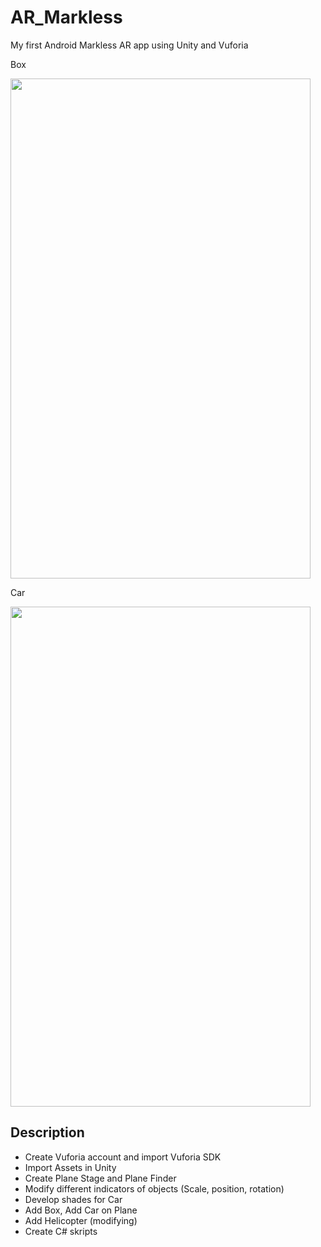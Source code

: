 # AR_Markless

My first Android Markless AR app using Unity and Vuforia <br>

Box 

<img src="https://github.com/Alexart1995/AR_Markless/blob/main/Box.gif" width="480" height="800">

Car

<img src="https://github.com/Alexart1995/AR_Markless/blob/main/CAR_M.gif" width="480" height="800">

## Description
- Create Vuforia account and import Vuforia SDK
- Import Assets in Unity
- Create Plane Stage and Plane Finder 
- Modify different indicators of objects (Scale, position, rotation)
- Develop shades for Car
- Add Box, Add Car on Plane
- Add Helicopter (modifying)
- Create C# skripts
